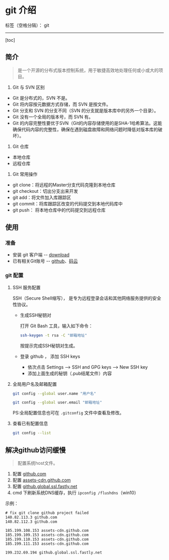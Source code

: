 ﻿# git 介绍

标签（空格分隔）： git

---

[toc]

## 简介

> 是一个开源的分布式版本控制系统，用于敏捷高效地处理任何或小或大的项目。

1. Git 与 SVN 区别

- Git 是分布式的，SVN 不是。
- Git 将内容按元数据方式存储，而 SVN 是按文件。
- Git 分支和 SVN 的分支不同（SVN 的分支就是版本库中的另外一个目录）。
- Git 没有一个全局的版本号，而 SVN 有。
- Git 的内容完整性要优于SVN（Git的内容存储使用的是SHA-1哈希算法。这能确保代码内容的完整性，确保在遇到磁盘故障和网络问题时降低对版本库的破坏）。

1. Git 仓库

- 本地仓库
- 远程仓库

1. Git 常用操作

- git clone：将远程的Master分支代码克隆到本地仓库
- git checkout：切出分支出来开发
- git add：将文件加入库跟踪区
- git commit：将库跟踪区改变的代码提交到本地代码库中
- git push： 将本地仓库中的代码提交到远程仓库

## 使用

### 准备

- 安装 git 客户端 -- [download](https://git-scm.com/download/win)
- 已有相关Git账号 -- [github](https://github.com)、[码云](https://gitee.com/)

### git 配置

1. SSH 服务配置

    SSH（Secure Shell缩写）， 是专为远程登录会话和其他网络服务提供的安全性协议。

    - 生成SSH秘钥对

        打开 Git Bash 工具，输入如下命令：

        ```bash
        ssh-keygen -t rsa -C "邮箱地址"
        ```

        按提示完成SSH秘钥对生成。

    - 登录 github ， 添加 SSH keys
        - 依次点击 Settings --> SSH and GPG keys --> New SSH key
        - 添加上面生成的秘钥（.pub结尾文件）内容

1. 全局用户名及邮箱配置

    ```bash
    git config --global user.name "用户名"
    
    git config --global user.email "邮箱地址"
    ```

    PS:全局配置信息也可在 `.gitconfig` 文件中查看及修改。

1. 查看已有配置信息

    ```bash
    git config --list
    ```

## 解决github访问缓慢

> 配置系统host文件。

1. 配置 [github.com](https://github.com.ipaddress.com/)
1. 配置 [assets-cdn.github.com](https://github.com.ipaddress.com/assets-cdn.github.com)
1. 配置 [github.global.ssl.fastly.net](https://fastly.net.ipaddress.com/github.global.ssl.fastly.net#ipinfo)
1. cmd 下刷新系统DNS缓存，执行 `ipconfig /flushdns`（win10）

示例：

```hosts
# fix git clone github project failed 
140.82.113.3 github.com
140.82.112.3 github.com

185.199.108.153 assets-cdn.github.com
185.199.109.153 assets-cdn.github.com
185.199.110.153 assets-cdn.github.com
185.199.111.153 assets-cdn.github.com

199.232.69.194 github.global.ssl.fastly.net
```

